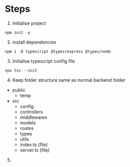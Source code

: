 # Steps
1. Initialise project
```console
npm init -y
```
2. install dependencies
```console
npm i -D typescript @types/express @types/node 
```
3. Initialise typescript config file
```console
npx tsc --init
```
4. Keep folder structure same as normal backend folder
- public
	- temp
- src
	- config
	- controllers
	- middlewares
	- models
	- routes
	- types
	- utils
	- index.ts (file)
	- server.ts (file)
5. 